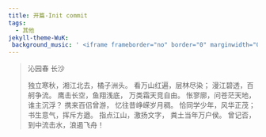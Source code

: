 ```yaml
---
title: 开篇-Init commit
tags:
  - 其他
jekyll-theme-WuK:
 background_music: ' <iframe frameborder="no" border="0" marginwidth="0" marginheight="0" width=100% height=42 src="//music.163.com/outchain/player?type=2&id=22800822&auto=1&height=32"></iframe>'
---
```


> 沁园春 长沙
>
> 独立寒秋，湘江北去，橘子洲头。
> 看万山红遍，层林尽染；
> 漫江碧透，百舸争流。
> 鹰击长空，鱼翔浅底，
> 万类霜天竞自由。
> 怅寥廓，问苍茫天地，谁主沉浮？
> 携来百侣曾游，
> 忆往昔峥嵘岁月稠。
> 恰同学少年，风华正茂；
> 书生意气，挥斥方遒。
> 指点江山，激扬文字，
> 粪土当年万户侯。
> 曾记否，到中流击水，浪遏飞舟！
